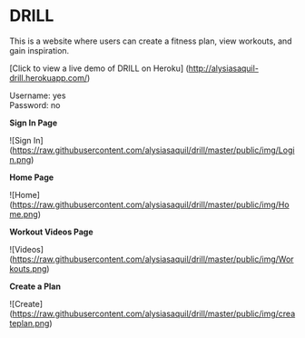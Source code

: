# DRILL
This is a website where users can create a fitness plan, view workouts, and gain inspiration.

[Click to view a live demo of DRILL on Heroku] (http://alysiasaquil-drill.herokuapp.com/)

Username: yes<br>
Password: no

**Sign In Page**

![Sign In] (https://raw.githubusercontent.com/alysiasaquil/drill/master/public/img/Login.png)

**Home Page**

![Home] (https://raw.githubusercontent.com/alysiasaquil/drill/master/public/img/Home.png)

**Workout Videos Page**

![Videos] (https://raw.githubusercontent.com/alysiasaquil/drill/master/public/img/Workouts.png)

**Create a Plan**

![Create] (https://raw.githubusercontent.com/alysiasaquil/drill/master/public/img/createplan.png)
